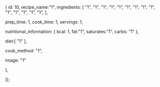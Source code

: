 {
  id: 10,
  recipe_name:"1",
  ingredients:
  [
    "1",
    "1",
    "1",
    "1",
    "1",
    "1",
    "1",
    "1",
    "1",
    "1",
    "1",
    "1",
    "1",
    "1",
  ],

  prep_time: 1,
  cook_time: 1,
  servings: 1,

  nutritional_information:
  {
    kcal: 1,
    fat:"1",
    saturates:"1",
    carbs: "1"
  },

  diet:[
    "1"
  ],

  cook_method: "1",

  image: "1"

},

]);
